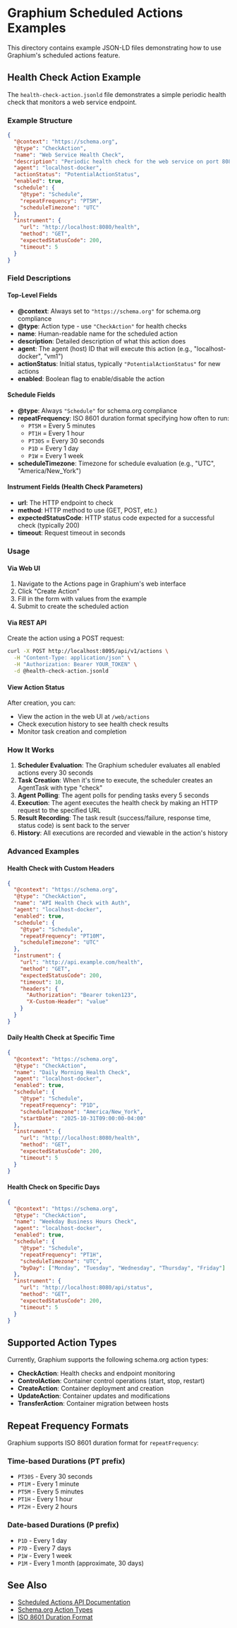 # Graphium Scheduled Actions Examples

This directory contains example JSON-LD files demonstrating how to use Graphium's scheduled actions feature.

## Health Check Action Example

The `health-check-action.jsonld` file demonstrates a simple periodic health check that monitors a web service endpoint.

### Example Structure

```json
{
  "@context": "https://schema.org",
  "@type": "CheckAction",
  "name": "Web Service Health Check",
  "description": "Periodic health check for the web service on port 8080...",
  "agent": "localhost-docker",
  "actionStatus": "PotentialActionStatus",
  "enabled": true,
  "schedule": {
    "@type": "Schedule",
    "repeatFrequency": "PT5M",
    "scheduleTimezone": "UTC"
  },
  "instrument": {
    "url": "http://localhost:8080/health",
    "method": "GET",
    "expectedStatusCode": 200,
    "timeout": 5
  }
}
```

### Field Descriptions

#### Top-Level Fields

- **@context**: Always set to `"https://schema.org"` for schema.org compliance
- **@type**: Action type - use `"CheckAction"` for health checks
- **name**: Human-readable name for the scheduled action
- **description**: Detailed description of what this action does
- **agent**: The agent (host) ID that will execute this action (e.g., "localhost-docker", "vm1")
- **actionStatus**: Initial status, typically `"PotentialActionStatus"` for new actions
- **enabled**: Boolean flag to enable/disable the action

#### Schedule Fields

- **@type**: Always `"Schedule"` for schema.org compliance
- **repeatFrequency**: ISO 8601 duration format specifying how often to run:
  - `PT5M` = Every 5 minutes
  - `PT1H` = Every 1 hour
  - `PT30S` = Every 30 seconds
  - `P1D` = Every 1 day
  - `P1W` = Every 1 week
- **scheduleTimezone**: Timezone for schedule evaluation (e.g., "UTC", "America/New_York")

#### Instrument Fields (Health Check Parameters)

- **url**: The HTTP endpoint to check
- **method**: HTTP method to use (GET, POST, etc.)
- **expectedStatusCode**: HTTP status code expected for a successful check (typically 200)
- **timeout**: Request timeout in seconds

### Usage

#### Via Web UI

1. Navigate to the Actions page in Graphium's web interface
2. Click "Create Action"
3. Fill in the form with values from the example
4. Submit to create the scheduled action

#### Via REST API

Create the action using a POST request:

```bash
curl -X POST http://localhost:8095/api/v1/actions \
  -H "Content-Type: application/json" \
  -H "Authorization: Bearer YOUR_TOKEN" \
  -d @health-check-action.jsonld
```

#### View Action Status

After creation, you can:
- View the action in the web UI at `/web/actions`
- Check execution history to see health check results
- Monitor task creation and completion

### How It Works

1. **Scheduler Evaluation**: The Graphium scheduler evaluates all enabled actions every 30 seconds
2. **Task Creation**: When it's time to execute, the scheduler creates an AgentTask with type "check"
3. **Agent Polling**: The agent polls for pending tasks every 5 seconds
4. **Execution**: The agent executes the health check by making an HTTP request to the specified URL
5. **Result Recording**: The task result (success/failure, response time, status code) is sent back to the server
6. **History**: All executions are recorded and viewable in the action's history

### Advanced Examples

#### Health Check with Custom Headers

```json
{
  "@context": "https://schema.org",
  "@type": "CheckAction",
  "name": "API Health Check with Auth",
  "agent": "localhost-docker",
  "enabled": true,
  "schedule": {
    "@type": "Schedule",
    "repeatFrequency": "PT10M",
    "scheduleTimezone": "UTC"
  },
  "instrument": {
    "url": "http://api.example.com/health",
    "method": "GET",
    "expectedStatusCode": 200,
    "timeout": 10,
    "headers": {
      "Authorization": "Bearer token123",
      "X-Custom-Header": "value"
    }
  }
}
```

#### Daily Health Check at Specific Time

```json
{
  "@context": "https://schema.org",
  "@type": "CheckAction",
  "name": "Daily Morning Health Check",
  "agent": "localhost-docker",
  "enabled": true,
  "schedule": {
    "@type": "Schedule",
    "repeatFrequency": "P1D",
    "scheduleTimezone": "America/New_York",
    "startDate": "2025-10-31T09:00:00-04:00"
  },
  "instrument": {
    "url": "http://localhost:8080/health",
    "method": "GET",
    "expectedStatusCode": 200,
    "timeout": 5
  }
}
```

#### Health Check on Specific Days

```json
{
  "@context": "https://schema.org",
  "@type": "CheckAction",
  "name": "Weekday Business Hours Check",
  "agent": "localhost-docker",
  "enabled": true,
  "schedule": {
    "@type": "Schedule",
    "repeatFrequency": "PT1H",
    "scheduleTimezone": "UTC",
    "byDay": ["Monday", "Tuesday", "Wednesday", "Thursday", "Friday"]
  },
  "instrument": {
    "url": "http://localhost:8080/api/status",
    "method": "GET",
    "expectedStatusCode": 200,
    "timeout": 5
  }
}
```

## Supported Action Types

Currently, Graphium supports the following schema.org action types:

- **CheckAction**: Health checks and endpoint monitoring
- **ControlAction**: Container control operations (start, stop, restart)
- **CreateAction**: Container deployment and creation
- **UpdateAction**: Container updates and modifications
- **TransferAction**: Container migration between hosts

## Repeat Frequency Formats

Graphium supports ISO 8601 duration format for `repeatFrequency`:

### Time-based Durations (PT prefix)
- `PT30S` - Every 30 seconds
- `PT1M` - Every 1 minute
- `PT5M` - Every 5 minutes
- `PT1H` - Every 1 hour
- `PT2H` - Every 2 hours

### Date-based Durations (P prefix)
- `P1D` - Every 1 day
- `P7D` - Every 7 days
- `P1W` - Every 1 week
- `P1M` - Every 1 month (approximate, 30 days)

## See Also

- [Scheduled Actions API Documentation](../docs/swagger.yaml)
- [Schema.org Action Types](https://schema.org/Action)
- [ISO 8601 Duration Format](https://en.wikipedia.org/wiki/ISO_8601#Durations)
